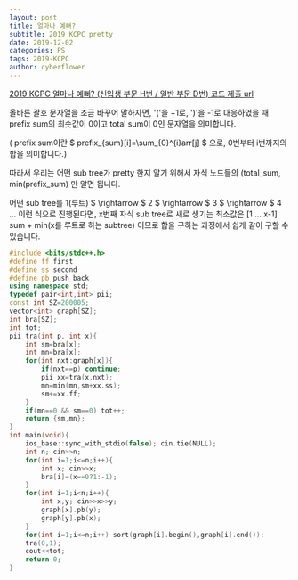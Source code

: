 ```yaml
---
layout: post
title: 얼마나 예뻐?
subtitle: 2019 KCPC pretty
date: 2019-12-02
categories: PS
tags: 2019-KCPC
author: cyberflower
---
```


[2019 KCPC 얼마나 예뻐? (신입생 부문 H번 / 일반 부문 D번) 코드 제출 url](https://kcpc19.contest.codeforces.com/group/YxujPqBpFr/contest/261386/problem/H)

올바른 괄호 문자열을 조금 바꾸어 말하자면, '('을 +1로, ')'을 -1로 대응하였을 때 prefix sum의 최솟값이 0이고 total sum이 0인 문자열을 의미합니다.

( prefix sum이란 $ prefix_{sum}[i]=\sum_{0}^{i}arr[j] $ 으로, 0번부터 i번까지의 합을 의미합니다.)

따라서 우리는 어떤 sub tree가 pretty 한지 알기 위해서 자식 노드들의 (total_sum, min(prefix_sum) 만 알면 됩니다.

어떤 sub tree를 1(루트) $ \rightarrow $ 2 $ \rightarrow $ 3 $ \rightarrow $ 4 ... 이런 식으로 진행된다면, x번째 자식 sub tree로 새로 생기는 최소값은 [1 ... x-1] sum + min(x를 루트로 하는 subtree) 이므로 합을 구하는 과정에서 쉽게 같이 구할 수 있습니다.

```cpp
#include <bits/stdc++.h>
#define ff first
#define ss second
#define pb push_back
using namespace std;
typedef pair<int,int> pii;
const int SZ=200005;
vector<int> graph[SZ];
int bra[SZ];
int tot;
pii tra(int p, int x){
    int sm=bra[x];
    int mn=bra[x];
    for(int nxt:graph[x]){
        if(nxt==p) continue;
        pii xx=tra(x,nxt);
        mn=min(mn,sm+xx.ss);
        sm+=xx.ff;
    }
    if(mn==0 && sm==0) tot++;
    return {sm,mn};
}
int main(void){
    ios_base::sync_with_stdio(false); cin.tie(NULL);
    int n; cin>>n;
    for(int i=1;i<=n;i++){
        int x; cin>>x;
        bra[i]=(x==0?1:-1);
    }
    for(int i=1;i<n;i++){
        int x,y; cin>>x>>y;
        graph[x].pb(y);
        graph[y].pb(x);
    }
    for(int i=1;i<=n;i++) sort(graph[i].begin(),graph[i].end());
    tra(0,1);
    cout<<tot;
    return 0;
}
```
